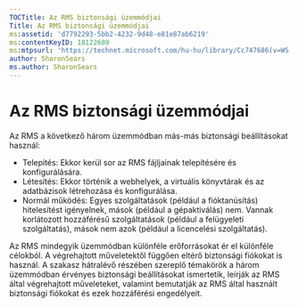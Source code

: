 ```yaml
---
TOCTitle: Az RMS biztonsági üzemmódjai
Title: Az RMS biztonsági üzemmódjai
ms:assetid: 'd7792293-5bb2-4232-9d48-e81e87ab6219'
ms:contentKeyID: 18122689
ms:mtpsurl: 'https://technet.microsoft.com/hu-hu/library/Cc747686(v=WS.10)'
author: SharonSears
ms.author: SharonSears
---
```


Az RMS biztonsági üzemmódjai
============================

Az RMS a következő három üzemmódban más-más biztonsági beállításokat használ:

-   Telepítés: Ekkor kerül sor az RMS fájljainak telepítésére és konfigurálására.
-   Létesítés: Ekkor történik a webhelyek, a virtuális könyvtárak és az adatbázisok létrehozása és konfigurálása.
-   Normál működés: Egyes szolgáltatások (például a fióktanúsítás) hitelesítést igényelnek, mások (például a gépaktiválás) nem. Vannak korlátozott hozzáférésű szolgáltatások (például a felügyeleti szolgáltatás), mások nem azok (például a licencelési szolgáltatás).

Az RMS mindegyik üzemmódban különféle erőforrásokat ér el különféle célokból. A végrehajtott műveletektől függően eltérő biztonsági fiókokat is használ. A szakasz hátralévő részében szereplő témakörök a három üzemmódban érvényes biztonsági beállításokat ismertetik, leírják az RMS által végrehajtott műveleteket, valamint bemutatják az RMS által használt biztonsági fiókokat és ezek hozzáférési engedélyeit.

